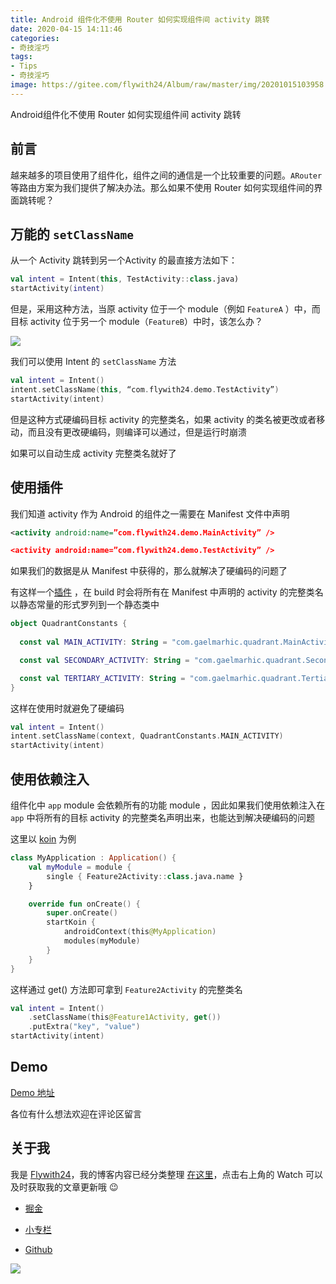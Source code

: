 ```yaml
---
title: Android 组件化不使用 Router 如何实现组件间 activity 跳转
date: 2020-04-15 14:11:46
categories: 
- 奇技淫巧
tags: 
- Tips
- 奇技淫巧
image: https://gitee.com/flywith24/Album/raw/master/img/20201015103958.png
---
```


Android组件化不使用 Router 如何实现组件间 activity 跳转

<!-- more-->

## 前言

越来越多的项目使用了组件化，组件之间的通信是一个比较重要的问题。`ARouter` 等路由方案为我们提供了解决办法。那么如果不使用 Router 如何实现组件间的界面跳转呢？

## 万能的 `setClassName`

从一个 Activity 跳转到另一个Activity 的最直接方法如下：

``` kotlin
val intent = Intent(this, TestActivity::class.java)
startActivity(intent)
```



但是，采用这种方法，当原 activity 位于一个 module（例如 `FeatureA` ）中，而目标 activity 位于另一个 module（`FeatureB`）中时，该怎么办？

![](https://gitee.com/flywith24/Album/raw/master/img/20200415110401.png)



我们可以使用 Intent 的 `setClassName` 方法

``` kotlin
val intent = Intent()
intent.setClassName(this, “com.flywith24.demo.TestActivity”)
startActivity(intent)
```



但是这种方式硬编码目标 activity 的完整类名，如果 activity 的类名被更改或者移动，而且没有更改硬编码，则编译可以通过，但是运行时崩溃



如果可以自动生成 activity 完整类名就好了



## 使用插件

我们知道 activity 作为 Android 的组件之一需要在 Manifest 文件中声明



``` xml
<activity android:name=”com.flywith24.demo.MainActivity” />

<activity android:name=”com.flywith24.demo.TestActivity” />
```



如果我们的数据是从 Manifest 中获得的，那么就解决了硬编码的问题了



有这样一个[插件](https://github.com/gaelmarhic/Quadrant) ，在 build 时会将所有在 Manifest 中声明的 activity 的完整类名以静态常量的形式罗列到一个静态类中



``` kotlin
object QuadrantConstants {
  
  const val MAIN_ACTIVITY: String = "com.gaelmarhic.quadrant.MainActivity"

  const val SECONDARY_ACTIVITY: String = "com.gaelmarhic.quadrant.SecondaryActivity"

  const val TERTIARY_ACTIVITY: String = "com.gaelmarhic.quadrant.TertiaryActivity"
}
```



这样在使用时就避免了硬编码



``` kotlin
val intent = Intent()
intent.setClassName(context, QuadrantConstants.MAIN_ACTIVITY)
startActivity(intent)
```



## 使用依赖注入

组件化中 `app` module 会依赖所有的功能 module ，因此如果我们使用依赖注入在 `app` 中将所有的目标 activity 的完整类名声明出来，也能达到解决硬编码的问题



这里以 [koin](https://insert-koin.io/) 为例



``` kotlin
class MyApplication : Application() {
    val myModule = module {
        single { Feature2Activity::class.java.name }
    }

    override fun onCreate() {
        super.onCreate()
        startKoin {
            androidContext(this@MyApplication)
            modules(myModule)
        }
    }
}
```



这样通过 get() 方法即可拿到 `Feature2Activity` 的完整类名



``` kotlin
val intent = Intent()
    .setClassName(this@Feature1Activity, get())
    .putExtra("key", "value")
startActivity(intent)
```



## Demo

[Demo 地址](https://github.com/Flywith24/MultitableModuleApp)



各位有什么想法欢迎在评论区留言



## 关于我

我是 [Flywith24](https://flywith24.gitee.io/)，我的博客内容已经分类整理 [在这里](https://github.com/Flywith24/BlogList)，点击右上角的 Watch 可以及时获取我的文章更新哦 😉



- [掘金](https://juejin.im/user/57c7f6870a2b58006b1cfd6c)

- [小专栏](https://xiaozhuanlan.com/detail)

- [Github](https://github.com/Flywith24)

  

![](https://user-gold-cdn.xitu.io/2020/6/26/172ee567fb4fbf7e?w=1954&h=624&f=jpeg&s=115362)

